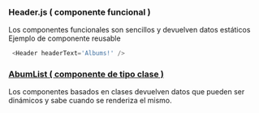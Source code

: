 ### Header.js ( componente funcional )
Los componentes funcionales son sencillos y devuelven datos estáticos  
Ejemplo de componente reusable
```js  
 <Header headerText='Albums!' />
 ```
 
 ### [AbumList ( componente de tipo clase )](https://github.com/manviny/RN/blob/master/ejemplos/Redux/src/components/AlbumList.js)
Los componentes basados en clases devuelven datos que pueden ser dinámicos y sabe cuando se renderiza el mismo.
